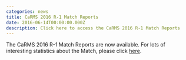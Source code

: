 ```yaml
---
categories: news
title: CaRMS 2016 R-1 Match Reports
date: 2016-06-14T00:00:00.000Z
description: Click here to access the CaRMS 2016 R-1 Match Reports
---
```



The CaRMS 2016 R-1 Match Reports are now available. For lots of interesting statistics about the Match, please click [here](http://www.carms.ca/en/data-and-reports/r-1/reports-2016/).